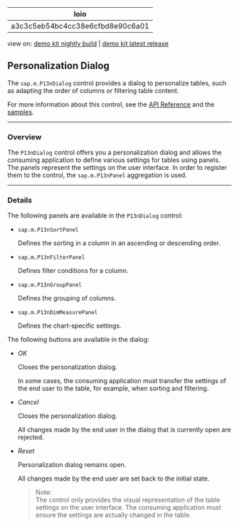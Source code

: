 <!-- loioa3c3c5eb54bc4cc38e6cfbd8e90c6a01 -->

| loio |
| -----|
| a3c3c5eb54bc4cc38e6cfbd8e90c6a01 |

<div id="loio">

view on: [demo kit nightly build](https://openui5nightly.hana.ondemand.com/#/topic/a3c3c5eb54bc4cc38e6cfbd8e90c6a01) | [demo kit latest release](https://openui5.hana.ondemand.com/#/topic/a3c3c5eb54bc4cc38e6cfbd8e90c6a01)</div>

## Personalization Dialog

The `sap.m.P13nDialog` control provides a dialog to personalize tables, such as adapting the order of columns or filtering table content.

For more information about this control, see the [API Reference](https://openui5.hana.ondemand.com/#docs/api/symbols/sap.m.P13nDialog.html) and the [samples](https://openui5.hana.ondemand.com/explored.html#/entity/sap.m.P13nDialog/samples).

***

### Overview

The `P13nDialog` control offers you a personalization dialog and allows the consuming application to define various settings for tables using panels. The panels represent the settings on the user interface. In order to register them to the control, the `sap.m.P13nPanel` aggregation is used.

***

### Details

The following panels are available in the `P13nDialog` control:

-   `sap.m.P13nSortPanel`

    Defines the sorting in a column in an ascending or descending order.

-   `sap.m.P13nFilterPanel`

    Defines filter conditions for a column.

-   `sap.m.P13nGroupPanel`

    Defines the grouping of columns.

-   `sap.m.P13nDimMeasurePanel`

    Defines the chart-specific settings.


The following buttons are available in the dialog:

-   *OK*

    Closes the personalization dialog.

    In some cases, the consuming application must transfer the settings of the end user to the table, for example, when sorting and filtering.

-   *Cancel*

    Closes the personalization dialog.

    All changes made by the end user in the dialog that is currently open are rejected.

-   *Reset*

    Personalization dialog remains open.

    All changes made by the end user are set back to the initial state.

    > Note:  
    > The control only provides the visual representation of the table settings on the user interface. The consuming application must ensure the settings are actually changed in the table.


